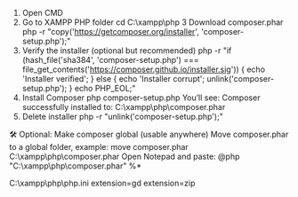 1. Open CMD
2. Go to XAMPP PHP folder
cd C:\xampp\php
3 Download composer.phar
php -r "copy('https://getcomposer.org/installer', 'composer-setup.php');"
4. Verify the installer (optional but recommended)
php -r "if (hash_file('sha384', 'composer-setup.php') === file_get_contents('https://composer.github.io/installer.sig')) { echo 'Installer verified'; } else { echo 'Installer corrupt'; unlink('composer-setup.php'); } echo PHP_EOL;"
5. Install Composer
php composer-setup.php
You’ll see: Composer successfully installed to: C:\xampp\php\composer.phar
6. Delete installer
php -r "unlink('composer-setup.php');"



🛠 Optional: Make composer global (usable anywhere)
Move composer.phar to a global folder, example:
move composer.phar C:\xampp\php\composer.phar
Open Notepad and paste: @php "C:\xampp\php\composer.phar" %*


C:\xampp\php\php.ini
extension=gd
extension=zip
